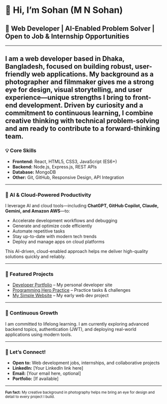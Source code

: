 # 👋 Hi, I’m Sohan (M N Sohan)

## 📌 Web Developer | AI-Enabled Problem Solver | Open to Job & Internship Opportunities

---

I am a web developer based in Dhaka, Bangladesh, focused on building robust, user-friendly web applications. My background as a photographer and filmmaker gives me a strong eye for design, visual storytelling, and user experience—unique strengths I bring to front-end development. Driven by curiosity and a commitment to continuous learning, I combine creative thinking with technical problem-solving and am ready to contribute to a forward-thinking team.
---

### 💡 Core Skills
- **Frontend:** React, HTML5, CSS3, JavaScript (ES6+)
- **Backend:** Node.js, Express.js, REST APIs
- **Database:** MongoDB
- **Other:** Git, GitHub, Responsive Design, API Integration

---

### 🤖 AI & Cloud-Powered Productivity

I leverage AI and cloud tools—including **ChatGPT, GitHub Copilot, Claude, Gemini, and Amazon AWS**—to:
- Accelerate development workflows and debugging
- Generate and optimize code efficiently
- Automate repetitive tasks
- Stay up-to-date with modern tech trends
- Deploy and manage apps on cloud platforms

This AI-driven, cloud-enabled approach helps me deliver high-quality solutions quickly and reliably.

---

### 🚀 Featured Projects
- [Developer Portfolio](https://github.com/sohanrahat/developer-portfolio) – My personal developer site  
- [Programming Hero Practice](https://github.com/sohanrahat/Programming-Hero) – Practice tasks & challenges  
- [My Simple Website](https://github.com/sohanrahat/my-simple-website) – My early web dev project  

---

### 🌱 Continuous Growth
I am committed to lifelong learning. I am currently exploring advanced backend topics, authentication (JWT), and deploying real-world applications using modern tools.

---

### 🤝 Let’s Connect!
- **Open to:** Web development jobs, internships, and collaborative projects
- **LinkedIn:** [Your LinkedIn link here]
- **Email:** [Your email here, optional]
- **Portfolio:** [If available]

---

<sub>**Fun fact:** My creative background in photography helps me bring an eye for design and detail to every project I build.</sub>
